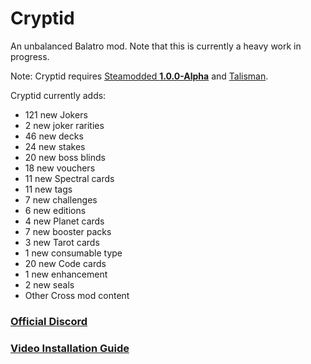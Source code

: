# Cryptid
An unbalanced Balatro mod. Note that this is currently a heavy work in progress.

Note: Cryptid requires [Steamodded **1.0.0-Alpha**](https://github.com/Steamopollys/Steamodded/archive/refs/heads/main.zip) and [Talisman](https://github.com/MathIsFun0/Talisman/releases/latest).

Cryptid currently adds:
- 121 new Jokers
- 2 new joker rarities
- 46 new decks
- 24 new stakes
- 20 new boss blinds
- 18 new vouchers
- 11 new Spectral cards
- 11 new tags
- 7 new challenges
- 6 new editions
- 4 new Planet cards
- 7 new booster packs
- 3 new Tarot cards
- 1 new consumable type
- 20 new Code cards
- 1 new enhancement
- 2 new seals
- Other Cross mod content 

### [Official Discord](https://discord.gg/eUf9Ur6RyB)

### [Video Installation Guide](https://www.youtube.com/watch?v=aUr0gXE77rk)
